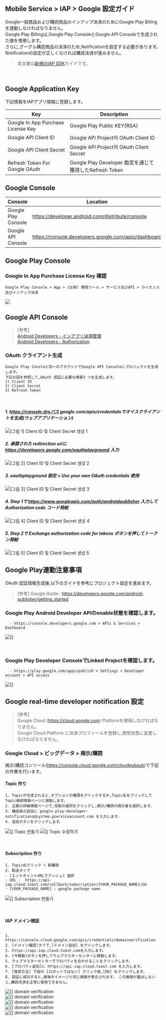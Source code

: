 ## Mobile Service > IAP > Google 設定ガイド


Google一般商品および購読商品のインアップ決済のためにGoogle Play Billingを連動しなければなりません。<br>
Google Play Billingは,Google Play ConsoleとGoogle API Consoleで生成された値を使用します。<br>
さらに,グーグル購読商品の決済のため,Notificationを設定する必要があります。<br>
Notificationの設定が正しくなければ購読決済が進みません。

> 本文書は[新規のIAP SDK](http://docs.toast.com/ko/TOAST/ko/toast-sdk/overview/)ガイドです。
<br>


## Google Application Key
下記情報をIAPアプリ情報に登録します。

| Key | Description                                             |
| ---------------------------------- | ---------------------------------------------- |
| Google In App Purchase License Key | Google Play Public KEY(RSA)       |
| Google API Client ID               | Google API Project의 OAuth Client ID            |
| Google API Client Secret           | Google API Project의 OAuth Client Secret        |
| Refresh Token For Google OAuth     | Google Play Developer 勘定を通じて獲得したRefresh Token |


## Google Console
| Console        | Location                              |
| -------------- | ------------------------------- |
| Google Play Console | https://developer.android.com/distribute/console |
| Google API Console | https://console.developers.google.com/apis/dashboard |


## Google Play Console

### Google In App Purchase License Key 確認
```
Google Play Console > App > (左側) 開発ツール > サービス及びAPI > ライセンス及びインアップ決済
```
![](http://static.toastoven.net/prod_iap/iap_8.jpg)


## Google API Console

> [参考]<br>
> [Android Developers - インアプリ決済管理](http://developer.android.com/google/play/billing/billing_admin.html) <br>
> [Android Developers - Authorization](https://developers.google.com/identity/protocols/OAuth2WebServer)

### OAuth クライアント生成
```
Google Play Consleと同一のアカウントでGoogle API Consoleにプロジェクトを生成します。
下記の図を参照して,OAuth 認証に必要な情報3 つを生成します。
1) Client ID  
2) Client Secret  
3) Refresh Token  
```
<br>

##### 1. https://console.droパス google.com/apis/credentialsでオイスクライアントを生成(ウェブアプリケーション)
![[그림 1] Client ID 및 Client Secret 생성 1](http://static.toastoven.net/prod_iap/iap_g_01.png)


##### 2. 承認された redirection urlに https://developers.google.com/oauthplayground 入力
![[그림 2] Client ID 및 Client Secret 생성 2](http://static.toastoven.net/prod_iap/iap_g_02.png)


##### 3. oauthplayground 設定 > Use your own OAuth credentials 使用
![[그림 3] Client ID 및 Client Secret 생성 3](http://static.toastoven.net/prod_iap/iap_g_03.png)


##### 4. Step 1で https://www.googleapis.com/auth/androidpublisher 入力して Authorization code コード発給
![[그림 4] Client ID 및 Client Secret 생성 4](http://static.toastoven.net/prod_iap/iap_g_04.png)


##### 5. Step 2で Exchange authorization code for tokens ボタンを押してトークン発給
![[그림 5] Client ID 및 Client Secret 생성 5](http://static.toastoven.net/prod_iap/iap_g_05.png)


## Google Play連動注意事項

OAuth 認証情報生成後,以下のガイドを参考にプロジェクト設定を進めます。

> [参考]
> Google Guide : https://developers.google.com/android-publisher/getting_started

### Google Play Android Developer APIのenable状態を確認します。

```
  - https://console.developers.google.com > APIs & Services > Dashboard
```
![[]](http://static.toastoven.net/prod_iap/iap-console-google-console-1.png)

<br>

### Google Play Developer ConsoleでLinked Projectを確認します。
 
```
  - https://play.google.com/apps/publish > Settings > Developer account > API access
```
![[]](http://static.toastoven.net/prod_iap/iap-console-google-console-2.png)




## Google real-time developer notification 設定

> [参考]<br>
> Google Cloud (https://cloud.google.com) Platformを使用しなければなりません。<br>
> Google Cloud Platform に決済プロフィールを登録し,使用状態に変更しなければなりません。


### Google Cloud > ビッグデータ > 掲示/購読

掲示/購読コンソール(https://console.cloud.google.com/cloudpubsub)で下記の作業を行います。

#### Topic 作り

```
1. Topicが生成されると,オプションの権限をクリックするか,Topic名をクリックしてTopic細部情報ページに移動します。
2. 主題の詳細情報ページで,役割の選択をクリックし,掲示/購読の掲示者を選択します。
3. 構成員の追加に google-play-developer-notifications@system.gserviceaccount.com を入力します。
4. 追加ボタンをクリックします。
```
![[] Topic 만들기](http://static.toastoven.net/prod_iap/iap-console-new-topic.png)
![[] Topic 수정하기](http://static.toastoven.net/prod_iap/iap-console-topic-option.png)

<br>

#### Subscription 作り
```
1. Topic右クリック > 新購読 
2. 転送タイプ
- [エンドポイントURLでプッシュ] 選択
- URL :  https://api-iap.cloud.toast.com/callback/subscription/{YOUR_PACKAGE_NAME}/GG
- {YOUR_PACKAGE_NAME} : google package name
```
![[] Subscription 만들기](http://static.toastoven.net/prod_iap/iap-console-new-subscription.png)

<br>

#### IAP ドメイン検証
```

1. https://console.cloud.google.com/apis/credentials/domainverification
2. [ドメイン確認]タブで,[ドメイン追加] をクリックします。
3. https://api-iap.cloud.toast.comを入力します。
4. [今移動]ボタンを押してウェブマスターセンターに移動します。
5. ウェブマスターセンターでプロパティを合わせることをクリックします。
6. [プロパティ追加]に https://api-iap.cloud.toast.com を入力します。
7. [推奨方法] 下段の [ロボットではない] クリック後,[OK] をクリックします。
8. 認証に成功すると,最後のイメージと同じ画面が表示されます。 この画面が露出しないと,購読決済を正常に使用できません。
```
![[] domain verification](http://static.toastoven.net/prod_iap/iap-console-domain-verification-1.png)<br>
![[] domain verification](http://static.toastoven.net/prod_iap/iap-console-domain-verification-2.png)<br>
![[] domain verification](http://static.toastoven.net/prod_iap/iap-console-domain-verification-3.png)<br>
![[] domain verification](http://static.toastoven.net/prod_iap/iap-console-domain-verification-4.png)<br>
![[] domain verification](http://static.toastoven.net/prod_iap/iap-console-domain-verification-5.png)<br>



